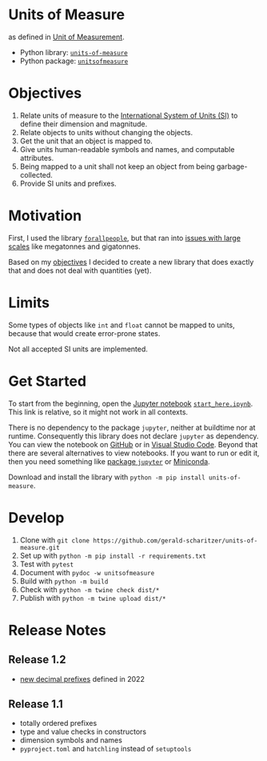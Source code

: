 # Units of Measure

as defined in [Unit of Measurement](https://en.wikipedia.org/wiki/Unit_of_measurement).

- Python library: [`units-of-measure`](https://pypi.org/project/units-of-measure/)
- Python package: [`unitsofmeasure`](https://github.com/gerald-scharitzer/units-of-measure/tree/main/unitsofmeasure)

# Objectives

1. Relate units of measure to the [International System of Units (SI)](https://www.bipm.org/en/measurement-units/) to define their dimension and magnitude.
2. Relate objects to units without changing the objects.
3. Get the unit that an object is mapped to.
4. Give units human-readable symbols and names, and computable attributes.
5. Being mapped to a unit shall not keep an object from being garbage-collected.
6. Provide SI units and prefixes.

# Motivation

First, I used the library [`forallpeople`](https://github.com/connorferster/forallpeople),
but that ran into [issues with large scales](https://github.com/connorferster/forallpeople/issues/27) like megatonnes and gigatonnes.

Based on my [objectives](#objectives) I decided to create a new library that does exactly that and does not deal with quantities (yet).

# Limits

Some types of objects like `int` and `float` cannot be mapped to units, because that would create error-prone states.

Not all accepted SI units are implemented.

# Get Started

To start from the beginning, open the [Jupyter notebook](https://jupyter-notebook.readthedocs.io/en/latest/) [`start_here.ipynb`](start_here.ipynb).
This link is relative, so it might not work in all contexts.

There is no dependency to the package `jupyter`, neither at buildtime nor at runtime.
Consequently this library does not declare `jupyter` as dependency.
You can view the notebook on [GitHub](https://github.com/gerald-scharitzer/units-of-measure/blob/main/start_here.ipynb) or in [Visual Studio Code](https://code.visualstudio.com/).
Beyond that there are several alternatives to view notebooks.
If you want to run or edit it, then you need something like [package `jupyter`](https://pypi.org/project/jupyter/) or [Miniconda](https://docs.conda.io/en/latest/miniconda.html).

Download and install the library with `python -m pip install units-of-measure`.

# Develop

1. Clone with `git clone https://github.com/gerald-scharitzer/units-of-measure.git`
2. Set up with `python -m pip install -r requirements.txt`
3. Test with `pytest`
4. Document with `pydoc -w unitsofmeasure`
5. Build with `python -m build`
6. Check with `python -m twine check dist/*`
7. Publish with `python -m twine upload dist/*`

# Release Notes

## Release 1.2

- [new decimal prefixes](https://www.bipm.org/en/cgpm-2022/resolution-3) defined in 2022

## Release 1.1

- totally ordered prefixes
- type and value checks in constructors
- dimension symbols and names
- `pyproject.toml` and `hatchling` instead of `setuptools`

